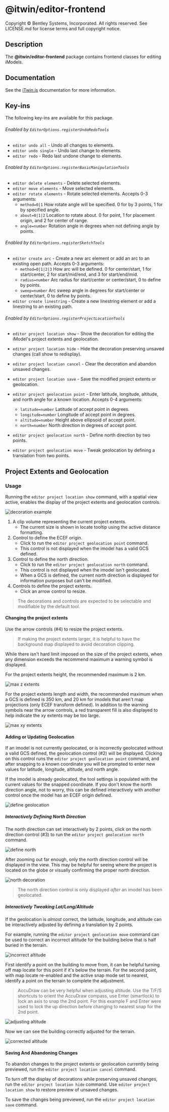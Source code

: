 # @itwin/editor-frontend

Copyright © Bentley Systems, Incorporated. All rights reserved. See LICENSE.md for license terms and full copyright notice.

## Description

The __@itwin/editor-frontend__ package contains frontend classes for editing iModels.

## Documentation

See the [iTwin.js](https://www.itwinjs.org) documentation for more information.

## Key-ins

The following key-ins are available for this package.

###### Enabled by `EditorOptions.registerUndoRedoTools`

* `editor undo all` - Undo all changes to elements.
* `editor undo single` - Undo last change to elements.
* `editor redo` - Redo last undone change to elements.

###### Enabled by `EditorOptions.registerBasicManipulationTools`

* `editor delete elements` - Delete selected elements.
* `editor move elements` - Move selected elements.
* `editor rotate elements` - Rotate selected elements. Accepts 0-3 arguments:
  * `method=0|1` How rotate angle will be specified. 0 for by 3 points, 1 for by specified angle.
  * `about=0|1|2` Location to rotate about. 0 for point, 1 for placement origin, and 2 for center of range.
  * `angle=number` Rotation angle in degrees when not defining angle by points.

###### Enabled by `EditorOptions.registerSketchTools`

* `editor create arc` - Create a new arc element or add an arc to an existing open path. Accepts 0-3 arguments:
  * `method=0|1|2|3` How arc will be defined. 0 for center/start, 1 for start/center, 2 for start/mid/end, and 3 for start/end/mid.
  * `radius=number` Arc radius for start/center or center/start, 0 to define by points.
  * `sweep=number` Arc sweep angle in degrees for start/center or center/start, 0 to define by points.
* `editor create linestring` - Create a new linestring element or add a linestring to an existing path.

###### Enabled by `EditorOptions.registerProjectLocationTools`

* `editor project location show` - Show the decoration for editing the iModel's project extents and geolocation.
* `editor project location hide` - Hide the decoration preserving unsaved changes (call show to redisplay).
* `editor project location cancel` - Clear the decoration and abandon unsaved changes.
* `editor project location save` - Save the modified project extents or geolocation.

* `editor project geolocation point` - Enter latitude, longitude, altitude, and north angle for a known location. Accepts 0-4 arguments:
  * `latitude=number` Latitude of accept point in degrees.
  * `longitude=number` Longitude of accept point in degrees.
  * `altitude=number` Height above ellipsoid of accept point.
  * `north=number` North direction in degrees of accept point.
* `editor project geolocation north` - Define north direction by two points.
* `editor project geolocation move` - Tweak geolocation by defining a translation from two points.

## Project Extents and Geolocation

### Usage

Running the `editor project location show` command, with a spatial view active, enables the display of the project extents and geolocation controls.

![decoration example](https://raw.githubusercontent.com/imodeljs/imodeljs/master/editor/frontend/docs/images/pl_decoration.png "Example of decoration for a geolocated imodel")

1. A clip volume representing the current project extents.
    * The current size is shown in locate tooltip using the active distance formatting.
2. Control to define the ECEF origin.
    * Click to run the `editor project geolocation point` command.
    * This control is not displayed when the imodel has a valid GCS defined.
3. Control to define the north direction.
    * Click to run the `editor project geolocation north` command.
    * This control is not displayed when the imodel isn't geolocated.
    * When a GCS is defined, the current north direction is displayed for information purposes but can't be modified.
4. Controls to define the project extents.
    * Click an arrow control to resize.

> The decorations and controls are expected to be selectable and modifiable by the default tool.

#### Changing the project extents

Use the arrow controls (#4) to resize the project extents.

> If making the project extents larger, it is helpful to have the background map displayed to avoid decoration clipping.

While there isn't hard limit imposed on the size of the project extents, when any dimension exceeds the recommend maximum a warning symbol is displayed.

For the project extents height, the recommended maximum is 2 km.

![max z extents](https://raw.githubusercontent.com/imodeljs/imodeljs/master/editor/frontend/docs/images/pl_extent_z.png "Example of z extents larger than recommended")

For the project extents length and width, the recommended maximum when a GCS is defined is 350 km, and 20 km for imodels that aren't map projections (only ECEF transform defined). In addition to the warning symbols near the arrow controls, a red transparent fill is also displayed to help indicate the xy extents may be too large.

![max xy extents](https://raw.githubusercontent.com/imodeljs/imodeljs/master/editor/frontend/docs/images/pl_extent_xy.png "Example of z extents larger than recommended")

#### Adding or Updating Geolocation

If an imodel is not currently geolocated, or is incorrectly geolocated without a valid GCS defined, the geolocation control (#2) will be displayed. Clicking on this control runs the `editor project geolocation point` command, and after snapping to a known coordinate you will be prompted to enter new values for latitude, longitude, altitude, and north angle.

If the imodel is already geolocated, the tool settings is populated with the current values for the snapped coordinate. If you don't know the north direction angle, not to worry, this can be defined interactively with another control once the model has an ECEF origin defined.

![define geolocation](https://raw.githubusercontent.com/imodeljs/imodeljs/master/editor/frontend/docs/images/pl_geolocate.png "Example of defining ECEF origin")

##### Interactively Defining North Direction

The north direction can set interactively by 2 points, click on the north direction control (#3) to run the  `editor project geolocation north` command.

![define north](https://raw.githubusercontent.com/imodeljs/imodeljs/master/editor/frontend/docs/images/pl_north_1.png "Example of defining north direction by 2 points")

After zooming out far enough, only the north direction control will be displayed in the view. This may be helpful for seeing where the project is located on the globe or visually confirming the proper north direction.

![north decoration](https://raw.githubusercontent.com/imodeljs/imodeljs/master/editor/frontend/docs/images/pl_north_2.png "Example of north decoration when zoomed out")

> The north direction control is only displayed *after* an imodel has been geolocated.

##### Interactively Tweaking Lat/Long/Altitude

If the geolocation is *almost* correct, the latitude, longitude, and altitude can be interactively adjusted by defining a translation by 2 points.

For example, running the `editor project geolocation move` command can be used to correct an incorrect altitude for the building below that is half buried in the terrain.

![incorrect altitude](https://raw.githubusercontent.com/imodeljs/imodeljs/master/editor/frontend/docs/images/pl_move_1.png "Example of incorrect altitude")

First identify a point on the building to move from, it can be helpful turning off map locate for this point if it's below the terrain. For the second point, with map locate re-enabled and the active snap mode set to nearest, identify a point on the terrain to complete the adjustment.

> AccuDraw can be very helpful when adjusting altitude. Use the T/F/S shortcuts to orient the AccuDraw compass, use Enter (smartlock) to lock an axis to snap the 2nd point. For this example F and Enter were used to lock the up direction before changing to nearest snap for the 2nd point.

![adjusting altitude](https://raw.githubusercontent.com/imodeljs/imodeljs/master/editor/frontend/docs/images/pl_move_2.png "Example of interactively adjusting altitude")

Now we can see the building correctly adjusted for the terrain.

![corrected altitude](https://raw.githubusercontent.com/imodeljs/imodeljs/master/editor/frontend/docs/images/pl_move_3.png "Example of corrected altitude")

#### Saving And Abandoning Changes

To abandon changes to the project extents or geolocation currently being previewed, run the `editor project location cancel` command.

To turn off the display of decorations while preserving unsaved changes, run the `editor project location hide` command. Use `editor project location show` to restore preview of unsaved changes.

To save the changes being previewed, run the `editor project location save` command.
